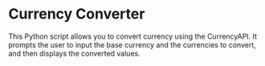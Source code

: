 # Currency Converter
This Python script allows you to convert currency using the CurrencyAPI. It prompts the user to input the base currency and the currencies to convert, and then displays the converted values.

